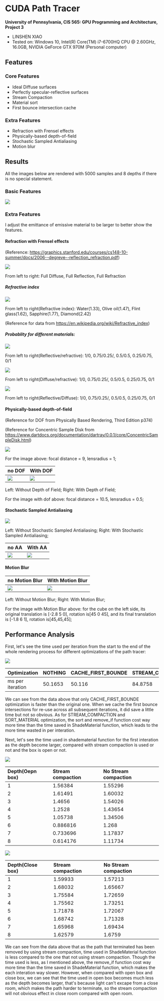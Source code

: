 CUDA Path Tracer
================

**University of Pennsylvania, CIS 565: GPU Programming and Architecture, Project 3**

* LINSHEN XIAO
* Tested on: Windows 10, Intel(R) Core(TM) i7-6700HQ CPU @ 2.60GHz, 16.0GB, NVIDIA GeForce GTX 970M (Personal computer)

## Features

### Core Features

* Ideal Diffuse surfaces
* Perfectly specular-reflective surfaces
* Stream Compaction
* Material sort
* First bounce intersection cache

### Extra Features

* Refraction with Frensel effects
* Physically-based depth-of-field
* Stochastic Sampled Antialiasing
* Motion blur

## Results

All the images below are rendered with 5000 samples and 8 depths if there is no special statement.

### Basic Features

![](img/cornell.2017-10-01_19-39-04z.5000samp.png)

### Extra Features

I adjust the emittance of emissive material to be larger to better show the features.

#### Refraction with Frensel effects

(Reference: https://graphics.stanford.edu/courses/cs148-10-summer/docs/2006--degreve--reflection_refraction.pdf)

![](img/cornell2.2017-10-01_17-34-12z.5000samp.png)

From left to right: Full Diffuse, Full Reflection, Full Refraction

##### Refractive index

![](img/cornell_prob.2017-10-01_17-17-39z.5000samp.png)

From left to right(Refractive index): Water(1.33), Olive oil(1.47), Flint glass(1.62), Sapphire(1.77), Diamond(2.42)

(Reference for data from https://en.wikipedia.org/wiki/Refractive_index)

##### Probablity for different materials:

![](img/cornell_prob.2017-10-01_16-28-23z.5000samp.png)

From left to right(Reflective/refractive): 1/0, 0.75/0.25/, 0.5/0.5, 0.25/0.75, 0/1

![](img/cornell_prob.2017-10-01_16-35-29z.5000samp.png)

From left to right(Diffuse/refractive): 1/0, 0.75/0.25/, 0.5/0.5, 0.25/0.75, 0/1

![](img/cornell_prob.2017-10-01_16-42-11z.5000samp.png)

From left to right(Reflective/Diffuse): 1/0, 0.75/0.25/, 0.5/0.5, 0.25/0.75, 0/1

#### Physically-based depth-of-field

(Reference for DOF from Physically Based Rendering, Third Edition p374)

(Reference for Concentric Sample Disk from https://www.dartdocs.org/documentation/dartray/0.0.1/core/ConcentricSampleDisk.html)

![](img/cornell3.2017-09-29_19-28-18z.5000samp.png)

For the image above: focal distance = 9, lensradius = 1;

|no DOF | With DOF |
|------|------|
|![](img/cornell2.2017-10-01_17-34-12z.5000samp.png) | ![](img/cornell2.2017-10-01_17-40-31z.5000samp.png) |

Left: Without Depth of Field; Right: With Depth of Field;

For the image with dof above: focal distance = 10.5, lensradius = 0.5;

#### Stochastic Sampled Antialiasing

![](img/aacontrast.png)

Left: Without Stochastic Sampled Antialiasing; Right: With Stochastic Sampled Antialiasing;

|no AA | With AA |
|------|------|
|![](img/cornell2.2017-10-01_17-45-29z.5000samp.png) | ![](img/cornell2.2017-10-01_17-34-12z.5000samp.png) |

#### Motion Blur

|no Motion Blur | With Motion Blur |
|------|------|
|![](img/cornell2.2017-10-01_23-40-15z.5000samp.png) | ![](img/cornell2.2017-10-01_23-35-37z.5000samp.png) |

Left: Without Motion Blur; Right: With Motion Blur;

For the image with Motion Blur above: for the cube on the left side, its original translation is [-2.8 5 0], rotation is[45 0 45], and its final translation is [-1.8 6 1], rotation is[45,45,45];

## Performance Analysis

First, let's see the time used per iteration from the start to the end of the whole rendering process for different optimizations of the path tracer:

![](img/Different_optimizations.png)

| Optimization     | NOTHING | CACHE_FIRST_BOUNDE | STREAM_COMPACTION | SORT_MATERIAL |
|:-----------------|:--------|:-------------------|:------------------|:--------------|
| ms per iteration | 50.1653 | 50.116             | 84.8758           | 319.047       |

We can see from the data above that only CACHE_FIRST_BOUNDE optimization is faster than the original one. When we cache the first bounce intersections for re-use across all subsequent iterations, it did save a little time but not so obvious. As for STREAM_COMPACTION and SORT_MATERIAL optimization, the sort and remove_if function cost way more time than the time saved in 
ShadeMaterial function, which leads to the more time wasted in per interation.

Next, let's see the time used in shadematerial function for the first interation as the depth become larger, compared with stream compaction is used or not and the box is open or not.

![](img/form3.png)

| Depth(Oepn box) | Stream compaction | No Stream compaction |
|:----------------|:------------------|:---------------------|
| 1               | 1.56384           | 1.55296              |
| 2               | 1.61491           | 1.60032              |
| 3               | 1.4656            | 1.54026              |
| 4               | 1.2528            | 1.43654              |
| 5               | 1.05738           | 1.34506              |
| 6               | 0.886816          | 1.268                |
| 7               | 0.733696          | 1.17837              |
| 8               | 0.614176          | 1.11734              |

![](img/form2.png)

| Depth(Close box) | Stream compaction | No Stream compaction |
|:----------------|:------------------|:---------------------|
| 1               | 1.59933           | 1.57213              |
| 2               | 1.68032           | 1.65667              |
| 3               | 1.75584           | 1.72659              |
| 4               | 1.75562           | 1.73251              |
| 5               | 1.71878           | 1.72067              |
| 6               | 1.68742           | 1.71328              |
| 7               | 1.65968           | 1.69434              |
| 8               | 1.62579           | 1.6759               |

We can see from the data above that as the path that terminated has been removed by using stream compaction, time used in ShadeMaterial function is less compared to the one that not using stream compaction. Though the time used is less, as I mentioned above, the remove_if function cost way more time than the time saved in ShadeMaterial function, which makes the each interation way slower. However, when compared with open box and close box, we can see that the time used in open box becomes much less as the depth becomes larger, that's because light can't excape from a close room, which makes the path harder to terminate, so the stream compaction will not obvious effect in close room compared with open room.